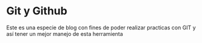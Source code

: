 # Git y Github
Este es una especie de blog con fines de poder realizar practicas con GIT y así tener un mejor manejo de esta herramienta
